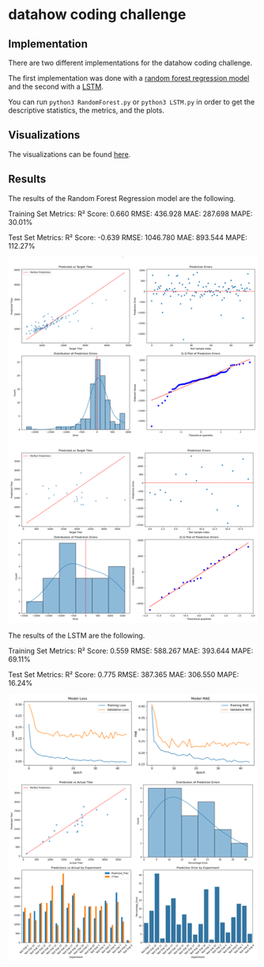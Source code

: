 # datahow coding challenge

## Implementation
There are two different implementations for the datahow coding challenge.

The first implementation was done with a [random forest regression model](RandomForest.py) and the second with a [LSTM](LSTM.py).

You can run `python3 RandomForest.py` or `python3 LSTM.py` in order to get the descriptive statistics, the metrics, and the plots.

## Visualizations
The visualizations can be found [here](visualizations).

## Results
The results of the Random Forest Regression model are the following.

Training Set Metrics:
R² Score: 0.660
RMSE: 436.928
MAE: 287.698
MAPE: 30.01%

Test Set Metrics:
R² Score: -0.639
RMSE: 1046.780
MAE: 893.544
MAPE: 112.27%

![Random Forest Training Plots](visualizations/RandomForest_Train.png)
![Random Forest Testing Plots](visualizations/RandomForest_Test.png)

The results of the LSTM are the following.

Training Set Metrics:
R² Score: 0.559
RMSE: 588.267
MAE: 393.644
MAPE: 69.11%

Test Set Metrics:
R² Score: 0.775
RMSE: 387.365
MAE: 306.550
MAPE: 16.24%

![LSTM Loss](visualizations/LSTM_Loss.png)
![LSTM Testing](visualizations/LSTM_Testing.png)
